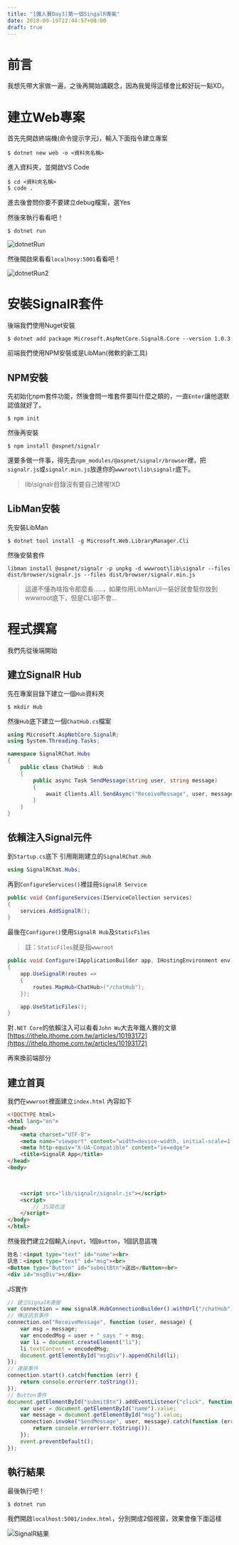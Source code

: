 ```yaml
---
title: "[鐵人賽Day3]第一個SingalR專案"
date: 2018-09-19T22:44:57+08:00
draft: true
---
```

# 前言
我想先帶大家做一遍，之後再開始講觀念，因為我覺得這樣會比較好玩一點XD。
# 建立Web專案
首先先開啟終端機(命令提示字元)，輸入下面指令建立專案
``` shell
$ dotnet new web -o <資料夾名稱>
```
進入資料夾，並開啟VS Code
``` shell
$ cd <資料夾名稱>
$ code .
```
進去後會問你要不要建立debug檔案，選Yes

然後來執行看看吧！
``` shell
$ dotnet run
```
![dotnetRun](dotnetRun.png)

然後開啟來看看`localhosy:5001`看看吧！

![dotnetRun2](dotnetRun2.png)

# 安裝SignalR套件
後端我們使用Nuget安裝
``` shell
$ dotnet add package Microsoft.AspNetCore.SignalR.Core --version 1.0.3 
```
前端我們使用NPM安裝或是LibMan(微軟的新工具)
## NPM安裝
先初始化npm套件功能，然後會問一堆套件要叫什麼之類的，一直`Enter`讓他選默認值就好了。
``` shell
$ npm init
```
然後再安裝
``` shell 
$ npm install @aspnet/signalr
```
還要多做一件事，得先去`npm_modules/@aspnet/signalr/browser`裡，把`signalr.js`或`signalr.min.js`放進你的`wwwroot\lib\signalr`底下。
> lib\signalr目錄沒有要自己建喔!XD

## LibMan安裝
先安裝LibMan
``` shell
$ dotnet tool install -g Microsoft.Web.LibraryManager.Cli
```
然後安裝套件
``` shell
libman install @aspnet/signalr -p unpkg -d wwwroot\lib\signalr --files dist/browser/signalr.js --files dist/browser/signalr.min.js
```
> 這邊不懂為啥指令那麼長.....，如果你用LibManUI一裝好就會幫你放到wwwroot底下，但是CLI卻不會...

# 程式撰寫
我們先從後端開始
## 建立SignalR Hub
先在專案目錄下建立一個`Hub`資料夾
``` shell
$ mkdir Hub
```
然後`Hub`底下建立一個`ChatHub.cs`檔案
``` cs
using Microsoft.AspNetCore.SignalR;
using System.Threading.Tasks;

namespace SignalRChat.Hubs
{
    public class ChatHub : Hub
    {
        public async Task SendMessage(string user, string message)
        {
            await Clients.All.SendAsync("ReceiveMessage", user, message);
        }
    }
}
```
## 依賴注入Signal元件
到`Startup.cs`底下
引用剛剛建立的`SignalRChat.Hub`
``` cs
using SignalRChat.Hubs;
```
再到`ConfigureServices()`裡註冊`SignalR Service`
``` cs
public void ConfigureServices(IServiceCollection services)
{
    services.AddSignalR();
}
```
最後在`Configure()`使用`SignalR Hub`及`StaticFiles`
> 註：`StaticFiles`就是指`wwwroot`

``` cs
public void Configure(IApplicationBuilder app, IHostingEnvironment env)
{
    app.UseSignalR(routes =>
    {
        routes.MapHub<ChatHub>("/chatHub");
    });

    app.UseStaticFiles();
}
```

對`.NET Core`的依賴注入可以看看`John Wu`大去年鐵人賽的文章[https://ithelp.ithome.com.tw/articles/10193172](https://ithelp.ithome.com.tw/articles/10193172)

再來換前端部分
## 建立首頁
我們在`wwwroot`裡面建立`index.html`
內容如下
``` html
<!DOCTYPE html>
<html lang="en">
<head>
    <meta charset="UTF-8">
    <meta name="viewport" content="width=device-width, initial-scale=1.0">
    <meta http-equiv="X-UA-Compatible" content="ie=edge">
    <title>SignalR App</title>
</head>
<body>
    


    <script src="lib/signalr/signalr.js"></script>
    <script>
        // JS寫在這
    </script>
</body>
</html>
```
然後我們建立2個輸入`input`，1個`Button`，1個訊息區塊
```html
姓名：<input type="text" id="name"><br>
訊息：<input type="text" id="msg"><br>
<Button type="Button" id="submitBtn">送出</Button><br>
<div id="msgDiv"></div>
```
JS實作
``` js
// 建立SignalR連接
var connection = new signalR.HubConnectionBuilder().withUrl("/chatHub").build();
// 傳送訊息事件
connection.on("ReceiveMessage", function (user, message) {
    var msg = message;
    var encodedMsg = user + " says " + msg;
    var li = document.createElement("li");
    li.textContent = encodedMsg;
    document.getElementById("msgDiv").appendChild(li);
});
// 連接事件
connection.start().catch(function (err) {
    return console.error(err.toString());
});
// Button事件
document.getElementById("submitBtn").addEventListener("click", function (event) {
    var user = document.getElementById("name").value;
    var message = document.getElementById("msg").value;
    connection.invoke("SendMessage", user, message).catch(function (err) {
        return console.error(err.toString());
    });
    event.preventDefault();
});
```
## 執行結果
最後執行吧！
``` 
$ dotnet run
```
我們開啟`localhost:5001/index.html`，分別開成2個視窗，效果會像下面這樣

![SignalR結果](SignalRAPP.gif)



